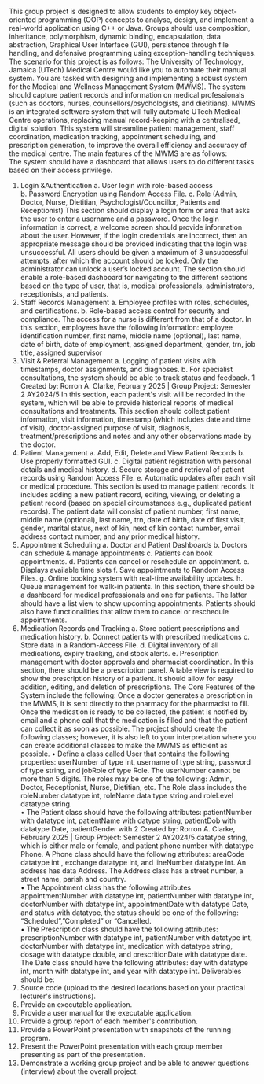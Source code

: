 This group project is designed to allow students to employ key object-oriented programming 
(OOP) concepts to analyse, design, and implement a real-world application using C++ or Java. 
Groups should use composition, inheritance, polymorphism, dynamic binding, encapsulation, 
data abstraction, Graphical User Interface (GUI), persistence through file handling, and 
defensive programming using exception-handling techniques. 
The scenario for this project is as follows: 
The University of Technology, Jamaica (UTech) Medical Centre would like you to automate their 
manual system.  You are tasked with designing and implementing a robust system for the 
Medical and Wellness Management System (MWMS).  The system should capture patient 
records and information on medical professionals (such as doctors, nurses, 
counsellors/psychologists, and dietitians). 
MWMS is an integrated software system that will fully automate UTech Medical Centre 
operations, replacing manual record-keeping with a centralised, digital solution. This system will 
streamline patient management, staff coordination, medication tracking, appointment scheduling, 
and prescription generation, to improve the overall efficiency and accuracy of the medical centre. 
The main features of the MWMS are as follows:  
The system should have a dashboard that allows users to do different tasks based on their access 
privilege.   
1. Login &Authentication 
a. User login with role-based access  
b. Password Encryption using Random Access File. 
c. Role (Admin, Doctor, Nurse, Dietitian, Psychologist/Councillor, Patients and 
Receptionist) 
This section should display a login form or area that asks the user to enter a username 
and a password.  Once the login information is correct, a welcome screen should 
provide information about the user. However, if the login credentials are incorrect, 
then an appropriate message should be provided indicating that the login was 
unsuccessful. All users should be given a maximum of 3 unsuccessful attempts, after 
which the account should be locked. Only the administrator can unlock a user’s 
locked account. The section should enable a role-based dashboard for navigating to 
the different sections based on the type of user, that is, medical professionals, 
administrators, receptionists, and patients. 
2. Staff Records Management 
a. Employee profiles with roles, schedules, and certifications. 
b. Role-based access control for security and compliance. The access for a nurse is 
different from that of a doctor. 
In this section, employees have the following information: employee 
identification number, first name, middle name (optional), last name, date of birth, 
date of employment, assigned department, gender, trn, job title, assigned 
supervisor 
3. Visit & Referral Management 
a. Logging of patient visits with timestamps, doctor assignments, and diagnoses. 
b. For specialist consultations, the system should be able to track status and 
feedback. 
1 
Created by: Rorron A. Clarke, February 2025 | Group Project: Semester 2 AY2024/5 
In this section, each patient's visit will be recorded in the system, which will be 
able to provide historical reports of medical consultations and treatments.  This 
section should collect patient information, visit information, timestamp (which 
includes date and time of visit), doctor-assigned purpose of visit, diagnosis, 
treatment/prescriptions and notes and any other observations made by the doctor. 
4. Patient Management 
a. Add, Edit, Delete and View Patient Records 
b. Use properly formatted GUI. 
c. Digital patient registration with personal details and medical history. 
d. Secure storage and retrieval of patient records using Random Access File. 
e. Automatic updates after each visit or medical procedure. 
This section is used to manage patient records.  It includes adding a new patient record, 
editing, viewing, or deleting a patient record (based on special circumstances e.g., 
duplicated patient records). The patient data will consist of patient number, first name, 
middle name (optional), last name, trn, date of birth, date of first visit, gender, marital 
status, next of kin, next of kin contact number, email address contact number, and any 
prior medical history. 
5. Appointment Scheduling 
a. Doctor and Patient Dashboards 
b. Doctors can schedule & manage appointments 
c. Patients can book appointments. 
d. Patients can cancel or reschedule an appointment. 
e. Displays available time slots 
f. 
Save appointments to Random Access Files. 
g. Online booking system with real-time availability updates. 
h. Queue management for walk-in patients. 
In this section, there should be a dashboard for medical professionals and one for 
patients. The latter should have a list view to show upcoming appointments. 
Patients should also have functionalities that allow them to cancel or reschedule 
appointments. 
6. Medication Records and Tracking 
a. Store patient prescriptions and medication history. 
b. Connect patients with prescribed medications 
c. Store data in a Random-Access File. 
d. Digital inventory of all medications, expiry tracking, and stock alerts. 
e. Prescription management with doctor approvals and pharmacist coordination. 
In this section, there should be a prescription panel.  A table view is required to 
show the prescription history of a patient. It should allow for easy addition, 
editing, and deletion of prescriptions. 
The Core Features of the System include the following: 
Once a doctor generates a prescription in the MWMS, it is sent directly to the pharmacy for the 
pharmacist to fill. Once the medication is ready to be collected, the patient is notified by email 
and a phone call that the medication is filled and that the patient can collect it as soon as 
possible. 
The project should create the following classes; however, it is also left to your interpretation 
where you can create additional classes to make the MWMS as efficient as possible. 
• Define a class called User that contains the following properties: userNumber of type int, 
username of type string, password of type string, and jobRole of type Role. The 
userNumber cannot be more than 5 digits. The roles may be one of the following: Admin, 
Doctor, Receptionist, Nurse, Dietitian, etc. The Role class includes the roleNumber 
datatype int, roleName data type string and roleLevel datatype string.   
• The Patient class should have the following attributes: patientNumber with datatype int, 
patientName with datype string, patientDob with datatype Date, patientGender with 
2 
Created by: Rorron A. Clarke, February 2025 | Group Project: Semester 2 AY2024/5 
datatype string, which is either male or female, and patient phone number with datatype 
Phone.  A Phone class should have the following attributes: areaCode datatype int , 
exchange datatype int, and lineNumber datatype int.  An address has data Address.  The 
Address class has a street number, a street name, parish and country.  
• The Appointment class has the following attributes appointmentNumber with datatype 
int, patientNumber with datatype int, doctorNumber with datatype int, appointmentDate 
with datatype Date, and status with datatype, the status should be one of the following: 
“Scheduled”,”Completed” or “Cancelled.  
• The Prescription class should have the following attributes: prescriptionNumber with 
datatype int, patientNumber with datatype int, doctorNumber with datatype int, 
medication with datatype string, dosage with datatype double, and prescritionDate with 
datatype date. The Date class should have the following attributes: day with datatype int, 
month with datatype int, and year with datatype int. 
Deliverables should be: 
1. Source code (upload to the desired locations based on your practical lecturer's 
instructions). 
2. Provide an executable application. 
3. Provide a user manual for the executable application. 
4. Provide a group report of each member's contribution. 
5. Provide a PowerPoint presentation with snapshots of the running program. 
6. Present the PowerPoint presentation with each group member presenting as part of the 
presentation. 
7. Demonstrate a working group project and be able to answer questions (interview) about 
the overall project. 
